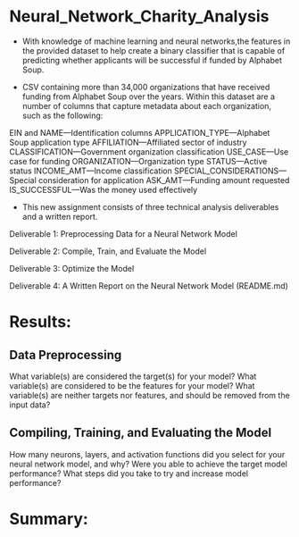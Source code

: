 # Neural_Network_Charity_Analysis
- With knowledge of machine learning and neural networks,the features in the provided dataset to help create a binary classifier that is capable of predicting whether   applicants will be successful if funded by Alphabet Soup.

- CSV containing more than 34,000 organizations that have received funding from Alphabet Soup over the years. Within this dataset are a number of columns that capture   metadata about each organization, such as the following:

EIN and NAME—Identification columns
APPLICATION_TYPE—Alphabet Soup application type
AFFILIATION—Affiliated sector of industry
CLASSIFICATION—Government organization classification
USE_CASE—Use case for funding
ORGANIZATION—Organization type
STATUS—Active status
INCOME_AMT—Income classification
SPECIAL_CONSIDERATIONS—Special consideration for application
ASK_AMT—Funding amount requested
IS_SUCCESSFUL—Was the money used effectively

- This new assignment consists of three technical analysis deliverables and a written report.


Deliverable 1: Preprocessing Data for a Neural Network Model

Deliverable 2: Compile, Train, and Evaluate the Model

Deliverable 3: Optimize the Model

Deliverable 4: A Written Report on the Neural Network Model (README.md)

# Results:

## Data Preprocessing
What variable(s) are considered the target(s) for your model?
What variable(s) are considered to be the features for your model?
What variable(s) are neither targets nor features, and should be removed from the input data?

## Compiling, Training, and Evaluating the Model
How many neurons, layers, and activation functions did you select for your neural network model, and why?
Were you able to achieve the target model performance?
What steps did you take to try and increase model performance?

# Summary: 
